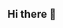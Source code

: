 ## Hi there 👋

<!--
**BharathReddyMosarla/BharathReddyMosarla** is a ✨ _special_ ✨ repository because its `README.md` (this file) appears on your GitHub profile.

Here are some ideas to get you started:

 🔭 I’m currently working on ...
 🌱 I’m currently learning Automation Tesing (Selenium with Python)
- 👯 I’m looking to collaborate on ...
 🤔 I’m looking for help with Automation 
 💬 Ask me about Python/Selenium/SQL
 📫 How to reach me: @mosarlabharathreddy@gmail.com

-->
